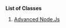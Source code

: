 **List of Classes**
1. [Advanced Node.Js](https://www.linkedin.com/learning/advanced-node-js?u=107017546)
